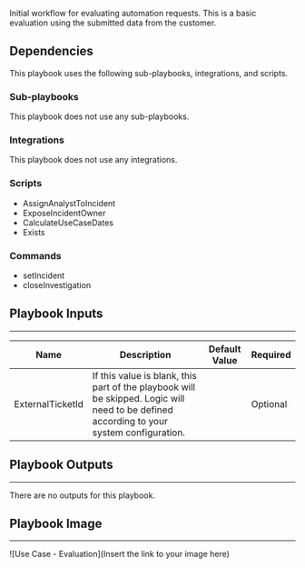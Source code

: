 Initial workflow for evaluating automation requests. This is a basic evaluation using the submitted data from the customer.

## Dependencies
This playbook uses the following sub-playbooks, integrations, and scripts.

### Sub-playbooks
This playbook does not use any sub-playbooks.

### Integrations
This playbook does not use any integrations.

### Scripts
* AssignAnalystToIncident
* ExposeIncidentOwner
* CalculateUseCaseDates
* Exists

### Commands
* setIncident
* closeInvestigation

## Playbook Inputs
---

| **Name** | **Description** | **Default Value** | **Required** |
| --- | --- | --- | --- |
| ExternalTicketId | If this value is blank, this part of the playbook will be skipped. Logic will need to be defined according to your system configuration. |  | Optional |

## Playbook Outputs
---
There are no outputs for this playbook.

## Playbook Image
---
![Use Case - Evaluation](Insert the link to your image here)